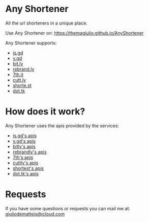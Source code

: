 # Any Shortener

All the url shorteners in a unique place.

Use Any Shortener on: https://themagiulio.github.io/AnyShortener

Any Shortener supports:

- <a href="https://is.gd" target="_blank">is.gd</a>
- <a href="https://v.gd" target="_blank">v.gd</a>
- <a href="https://bitly.com" target="_blank">bit.ly</a>
- <a href="https://rebrandly.com" target="_blank">rebrand.ly</a>
- <a href="http://7th.it" target="_blank">7th.it</a>
- <a href="https://cutt.ly" target="_blank">cutt.ly</a>
- <a href="https://shorte.st" target="_blank">shorte.st</a>
- <a href="http://dot.tk" target="_blank">dot.tk</a>

# How does it work?

Any Shortener uses the apis provided by the services:

- <a href="https://is.gd/apishorteningreference.php" target="_blank">is.gd's apis</a>
- <a href="https://v.gd/apishorteningreference.php" target="_blank">v.gd's apis</a>
- <a href="https://dev.bitly.com/" target="_blank">bitly's apis</a>
- <a href="https://developers.rebrandly.com/docs" target="_blank">rebrandly's apis</a>
- <a href="http://7th.it/static.php?api" target="_blank">7th's apis</a>
- <a href="https://cutt.ly/cuttly-api" target="_blank">cuttly's apis</a>
- <a href="https://shorte.st" target="_blank">shortest's apis</a>
- <a href="http://my.dot.tk/tweak/?show=technical" target="_blank">dot.tk's apis</a>

# Requests

If you have some questions or requests you can mail me at: <a href="mailto:giuliodematteis@icloud.com" target="_blank">giuliodematteis@icloud.com</a>

